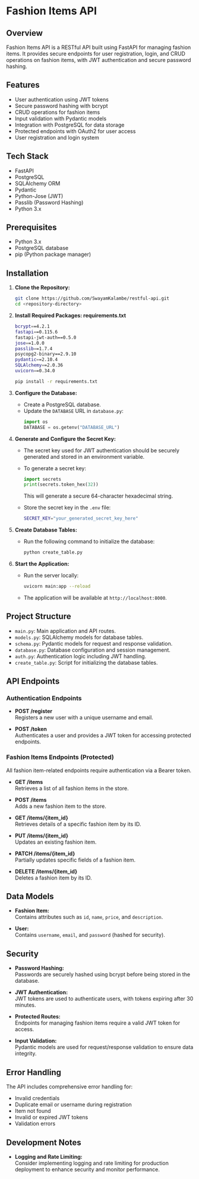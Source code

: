 # Fashion Items API

## Overview
Fashion Items API is a RESTful API built using FastAPI for managing fashion items. It provides secure endpoints for user registration, login, and CRUD operations on fashion items, with JWT authentication and secure password hashing.

## Features
- User authentication using JWT tokens
- Secure password hashing with bcrypt
- CRUD operations for fashion items
- Input validation with Pydantic models
- Integration with PostgreSQL for data storage
- Protected endpoints with OAuth2 for user access
- User registration and login system

## Tech Stack
- FastAPI
- PostgreSQL
- SQLAlchemy ORM
- Pydantic
- Python-Jose (JWT)
- Passlib (Password Hashing)
- Python 3.x

## Prerequisites
- Python 3.x
- PostgreSQL database
- pip (Python package manager)

## Installation
1. **Clone the Repository:**
   ```bash
   git clone https://github.com/SwayamKalambe/restful-api.git
   cd <repository-directory>
   ```

2. **Install Required Packages: requirements.txt**
      ```bash
      bcrypt==4.2.1
      fastapi==0.115.6
   fastapi-jwt-auth==0.5.0
   jose==1.0.0
   passlib==1.7.4
   psycopg2-binary==2.9.10
   pydantic==2.10.4
   SQLAlchemy==2.0.36
   uvicorn==0.34.0
      ```
   ```bash
   pip install -r requirements.txt
   ```

4. **Configure the Database:**
   - Create a PostgreSQL database.
   - Update the `DATABASE` URL in `database.py`:
     ```python
     import os
     DATABASE = os.getenv("DATABASE_URL")
     ```
   
5. **Generate and Configure the Secret Key:**
   - The secret key used for JWT authentication should be securely generated and stored in an environment variable.
   - To generate a secret key:
     ```python
     import secrets
     print(secrets.token_hex(32))
     ```
     This will generate a secure 64-character hexadecimal string.
   
   - Store the secret key in the `.env` file:
     ```bash
     SECRET_KEY="your_generated_secret_key_here"
     ```

6. **Create Database Tables:**
   - Run the following command to initialize the database:
     ```bash
     python create_table.py
     ```

7. **Start the Application:**
   - Run the server locally:
     ```bash
     uvicorn main:app --reload
     ```
   - The application will be available at `http://localhost:8000`.

## Project Structure
- `main.py`: Main application and API routes.
- `models.py`: SQLAlchemy models for database tables.
- `schema.py`: Pydantic models for request and response validation.
- `database.py`: Database configuration and session management.
- `auth.py`: Authentication logic including JWT handling.
- `create_table.py`: Script for initializing the database tables.

## API Endpoints

### Authentication Endpoints
- **POST /register**  
  Registers a new user with a unique username and email.
  
- **POST /token**  
  Authenticates a user and provides a JWT token for accessing protected endpoints.

### Fashion Items Endpoints (Protected)
All fashion item-related endpoints require authentication via a Bearer token.

- **GET /items**  
  Retrieves a list of all fashion items in the store.
  
- **POST /items**  
  Adds a new fashion item to the store.

- **GET /items/{item_id}**  
  Retrieves details of a specific fashion item by its ID.

- **PUT /items/{item_id}**  
  Updates an existing fashion item.

- **PATCH /items/{item_id}**  
  Partially updates specific fields of a fashion item.

- **DELETE /items/{item_id}**  
  Deletes a fashion item by its ID.

## Data Models

- **Fashion Item:**  
  Contains attributes such as `id`, `name`, `price`, and `description`.

- **User:**  
  Contains `username`, `email`, and `password` (hashed for security).

## Security
- **Password Hashing:**  
  Passwords are securely hashed using bcrypt before being stored in the database.

- **JWT Authentication:**  
  JWT tokens are used to authenticate users, with tokens expiring after 30 minutes.

- **Protected Routes:**  
  Endpoints for managing fashion items require a valid JWT token for access.

- **Input Validation:**  
  Pydantic models are used for request/response validation to ensure data integrity.

## Error Handling
The API includes comprehensive error handling for:
- Invalid credentials
- Duplicate email or username during registration
- Item not found
- Invalid or expired JWT tokens
- Validation errors

## Development Notes
- **Logging and Rate Limiting:**  
  Consider implementing logging and rate limiting for production deployment to enhance security and monitor performance.
